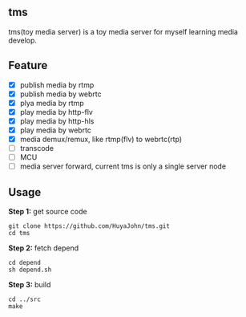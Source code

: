 ## tms

tms(toy media server) is a toy media server for myself learning media develop.

## Feature
- [x] publish media by rtmp
- [x] publish media by webrtc
- [x] plya media by rtmp
- [x] play media by http-flv
- [x] play media by http-hls
- [x] play media by webrtc
- [x] media demux/remux, like rtmp(flv) to webrtc(rtp)
- [ ] transcode
- [ ] MCU
- [ ] media server forward, current tms is only a single server node

## Usage

**Step 1:** get source code
```
git clone https://github.com/HuyaJohn/tms.git
cd tms
```

**Step 2:** fetch depend
```
cd depend
sh depend.sh
```

**Step 3:** build
```
cd ../src
make
```
